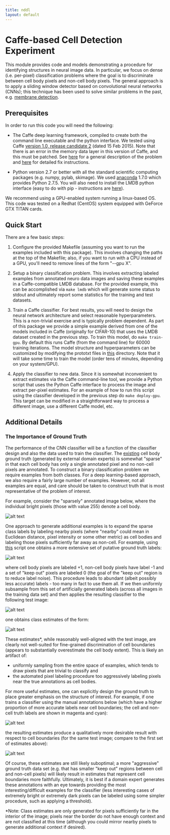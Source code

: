 ```yaml
---
title: nddl
layout: default
---
```


# Caffe-based Cell Detection Experiment

This module provides code and models demonstrating a procedure for identifying structures in neural image data.  In particular, we focus on dense (i.e. per-pixel) classification problems where the goal is to discriminate between cell body pixels and non-cell body pixels.  The general approach is to apply a sliding window detector based on convolutional neural networks (CNNs); this technique has been used to solve similar problems in the past, e.g. [membrane detection](http://papers.nips.cc/paper/4741-deep-neural-networks-segment-neuronal-membranes-in-electron-microscopy-images).
  

## Prerequisites

In order to run this code you will need the following:

- The Caffe deep learning framework, compiled to create both the command line executable and the python interface.  We tested using Caffe [version 1.0, release candidate 2](https://github.com/BVLC/caffe/releases) (dated 15 Feb 2015).   Note that there is an error in the memory data layer in this version of Caffe, and this must be patched.  See [here](https://github.com/BVLC/caffe/issues/2334) for a general description of the problem and [here](https://github.com/TJKlein/caffe/commit/5f1bb97a587043dbe0892466b866abfe4c76804c) for detailed fix instructions.

- Python version 2.7 or better with all the standard scientific computing packages (e.g. numpy, pylab, skimage).  We used [anaconda](https://www.continuum.io/downloads) 1.7.0 which provides Python 2.7.5.  You will also need to install the LMDB python interface (easy to do with pip - instructions are [here](https://lmdb.readthedocs.org/en/release/)).

We recommend using a GPU-enabled system running a linux-based OS.  This code was tested on a Redhat (CentOS) system equipped with GeForce GTX TITAN cards.

## Quick Start

There are a few basic steps:

1. Configure the provided Makefile (assuming you want to run the examples included with this package).  This involves changing the paths at the top of the Makefile; also, if you want to run with a CPU instead of a GPU, you'll need to remove lines of the form "--gpu X".

2. Setup a binary classification problem.  This involves extracting labeled examples from annotated neuro data images and saving these examples in a Caffe-compatible LMDB database.  For the provided example, this can be accomplished via
    ```make lmdb```
which will generate some status to stdout and ultimately report some statistics for the training and test datasets.

3. Train a Caffe classifier.  For best results, you will need to design the neural network architecture and select reasonable hyperparameters.  This is a non-trivial exercise and is typically problem dependent.  As part of this package we provide a simple example derived from one of the models included in Caffe (originally for CIFAR-10) that uses the LMDB dataset created in the previous step.  To train this model, do
    ```make train-gpu```.
By default this runs Caffe (from the command line) for 60000 training iterations.  The model structure and hyperparameters can be customized by modifying the prototxt files in [this](./models/cifar10) directory.  Note that it will take some time to train the model (order tens of minutes, depending on your system/GPU).

4.  Apply the classifier to new data.  Since it is somewhat inconvenient to extract estimates via the Caffe command-line tool, we provide a Python script that uses the Python Caffe interface to process the image and extract per-pixel estimates.  For an example of how to run this script using the classifier developed in the previous step do 
```make deploy-gpu```.  This target can be modified in a straightforward way to process a different image, use a different Caffe model, etc.


## Additional Details
 
### The Importance of Ground Truth
The performance of the CNN classifier will be a function of the classifier design and also the data used to train the classifier. The [existing](./data/orig) cell body ground truth (generated by external domain experts) is somewhat "sparse" in that each cell body has only a single annotated pixel and no non-cell pixels are annotated.  To construct a binary classification problem we require examples from both classes.  For a deep learning-based approach, we also require a fairly large number of examples.  However, not all examples are equal, and care should be taken to construct truth that is most representative of the problem of interest.

For example, consider the "sparsely" annotated image below, where the individual bright pixels (those with value 255) denote a cell body.

![alt text](images/ndod/Y_sparse.png?raw=true, "Original Annotations")

One approach to generate additional examples is to expand the sparse class labels by labeling nearby pixels (where "nearby" could mean in Euclidean distance, pixel intensity or some other metric) as cell bodies and labeling those pixels sufficiently far away as non-cell.  For example, using [this](./src/truth_image.m) script one obtains a more extensive set of putative ground truth labels:

![alt text](images/ndod/Y_inferred.png?raw=true, "Inferred Annotations")

where cell body pixels are labeled +1, non-cell body pixels have label -1 and a set of "keep out" pixels are labeled 0 (the goal of the "keep out" region is to reduce label noise).  This procedure leads to abundant (albeit possibly less accurate) labels - too many in fact to use them all.  If we then uniformly subsample from this set of artificially generated labels (across all images in the training data set) and then applies the resulting classifier to the following test image:

![alt text](images/ndod/img.00012.interp.png?raw=true, "Test Image")

one obtains class estimates of the form:

![alt text](images/ndod/Yhat_gross.png?raw=true, "Inferred Annotations")

These estimates*, while reasonably well-aligned with the test image, are clearly not well-suited for fine-grained discrimination of cell boundaries (appears to substantially overestimate the cell body extent).  This is likely an artifact of:

- uniformly sampling from the entire space of examples, which tends to draw pixels that are trivial to classify and
- the automated pixel labeling procedure too aggressively labeling pixels near the true annotations as cell bodies.

For more useful estimates, one can explicitly design the ground truth to place greater emphasis on the structure of interest.  For example, if one trains a classifier using the manual annotations below (which have a higher proportion of more accurate labels near cell boundaries; the cell and non-cell truth labels are shown in magenta and cyan):

![alt text](images/ndod/Y_manual1.png?raw=true) 

the resulting estimates produce a qualitatively more desirable result with respect to cell boundaries (for the same test image; compare to the first set of estimates above):

![alt text](images/ndod/Yhat_manual1.png?raw=true)

Of course, these estimates are still likely suboptimal; a more "aggressive" ground truth data set (e.g. that has smaller "keep out" regions between cell and non-cell pixels) will likely result in estimates that represent cell boundaries more faithfully.  Ultimately, it is best if a domain expert generates these annotations with an eye towards providing the most interesting/difficult examples for the classifier (less interesting cases of extremely bright or extremely dark pixels can be labeled using some simpler procedure, such as applying a threshold).

*Note: Class estimates are only generated for pixels sufficiently far in the interior of the image; pixels near the border do not have enough context and are not classified at this time (although you could mirror nearby pixels to generate additional context if desired).